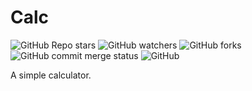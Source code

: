 # Calc

![GitHub Repo stars](https://img.shields.io/github/stars/ghosthunter15/calc?style=plastic) ![GitHub watchers](https://img.shields.io/github/watchers/ghosthunter15/calc?style=plastic) ![GitHub forks](https://img.shields.io/github/forks/ghosthunter15/calc?style=plastic) ![GitHub commit merge status](https://img.shields.io/github/commit-status/ghosthunter15/calc/master/8507dd3fbc6bd3199d33be30f35c83840f6f9999?style=plastic)  ![GitHub](https://img.shields.io/github/license/ghosthunter15/calc?style=plastic)

A simple calculator.
